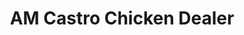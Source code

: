---
title: "AM Castro Chicken Dealer"
url: /meycauayan/am-castro-chicken-dealer/
shop: Supermarkt
---